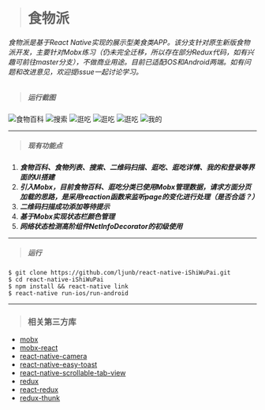 ># 食物派

###### 食物派是基于React Native实现的展示型美食类APP。该分支针对原生新版食物派开发，主要针对Mobx练习（仍未完全迁移，所以存在部分Redux代码，如有兴趣可前往master分支），不做商业用途。目前已适配iOS和Android两端。如有问题和改进意见，欢迎提issue一起讨论学习。

> ##### 运行截图

![食物百科](https://github.com/ljunb/react-native-iShiWuPai/blob/alpha/screenshot/food.png)
![搜索](https://github.com/ljunb/react-native-iShiWuPai/blob/alpha/screenshot/search.png)
![逛吃](https://github.com/ljunb/react-native-iShiWuPai/blob/alpha/screenshot/feed.png)
![逛吃](https://github.com/ljunb/react-native-iShiWuPai/blob/alpha/screenshot/feed4.png)
![逛吃](https://github.com/ljunb/react-native-iShiWuPai/blob/alpha/screenshot/foods.png)
![我的](https://github.com/ljunb/react-native-iShiWuPai/blob/alpha/screenshot/profile.png)

---



> ##### 现有功能点

1.  ***食物百科、食物列表、搜索、二维码扫描、逛吃、逛吃详情、我的和登录等界面的UI搭建***
2.  ***引入Mobx，目前食物百科、逛吃分类已使用Mobx管理数据，请求方面分页加载的思路，是采用reaction函数来监听page的变化进行处理（是否合适？）***
3.  ***二维码扫描成功添加等待提示***
4.  ***基于Mobx实现状态栏颜色管理***
5.  ***网络状态检测高阶组件NetInfoDecorator的初级使用***

---

> ##### 运行

```
$ git clone https://github.com/ljunb/react-native-iShiWuPai.git
$ cd react-native-iShiWuPai 
$ npm install && react-native link
$ react-native run-ios/run-android
```

---

> ### 相关第三方库

- [mobx](https://github.com/mobxjs/mobx)
- [mobx-react](https://github.com/mobxjs/mobx-react)
- [react-native-camera](https://github.com/lwansbrough/react-native-camera)
- [react-native-easy-toast](https://github.com/crazycodeboy/react-native-easy-toast)
- [react-native-scrollable-tab-view](https://github.com/skv-headless/react-native-scrollable-tab-view)
- [redux](https://github.com/reactjs/redux)
- [react-redux](https://github.com/reactjs/react-redux)
- [redux-thunk](https://github.com/gaearon/redux-thunk)

